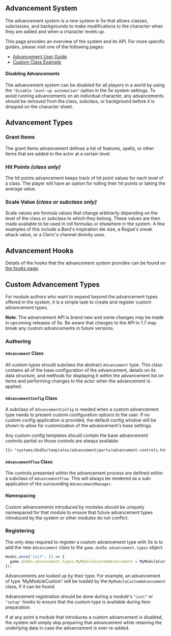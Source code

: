 ## Advancement System

The advancement system is a new system in 5e that allows classes, subclasses, and backgrounds to make modifications to the character when they are added and when a character levels up.

This page provides an overview of the system and its API. For more specific guides, please visit one of the following pages:

- [Advancement User Guide](AdvancementUserGuide)
- [Custom Class Example](AdvancementCustomClass)

#### Disabling Advancements

The advancement system can be disabled for all players in a world by using the `"Disable level-up automation"` option in the 5e system settings. To avoid running advancements on an individual character, any advancements should be removed from the class, subclass, or background before it is dropped on the character sheet.


## Advancement Types
### Grant Items
The grant items advancement defines a list of features, spells, or other items that are added to the actor at a certain level.

### Hit Points *(class only)*
The hit points advancement keeps track of hit point values for each level of a class. The player will have an option for rolling their hit points or taking the average value.

### Scale Value *(class or subclass only)*
Scale values are formula values that change arbitrarily depending on the level of the class or subclass to which they belong. These values are then made available to be used in roll formulas or elsewhere in the system. A few examples of this include a Bard's inspiration die size, a Rogue's sneak attack value, or a Cleric's channel divinity uses.


## Advancement Hooks

Details of the hooks that the advancement system provides can be found on [the hooks page](Hooks#advancement).


## Custom Advancement Types

For module authors who want to expand beyond the advancement types offered in the system, it is a simple task to create and register custom advancement types.

**Note**: The advancement API is brand new and some changes may be made in upcoming releases of 5e. Be aware that changes to the API in 1.7 may break any custom advancements in future versions.

### Authoring

#### `Advancement` Class

All custom types should subclass the abstract `Advancement` type. This class contains all of the base configuration of the advancement, details on its data structure, and methods for displaying it within the advancement list on items and performing changes to the actor when the advancement is applied.

#### `AdvancementConfig` Class

A subclass of `AdvancementConfig` is needed when a custom advancement type needs to present custom configuration options to the user. If no custom config application is provided, the default config window will be shown to allow for customization of the advancement's base settings.

Any custom config templates should contain the base advancement controls partial so those controls are always available:

```html
{{> "systems/dnd5e/templates/advancement/parts/advancement-controls.html"}}
```

#### `AdvancementFlow` Class

The controls presented within the advancement process are defined within a subclass of `AdvancementFlow`. This will always be rendered as a sub-application of the surrounding `AdvancementManager`.

#### Namespacing

Custom advancements introduced by modules should be uniquely namespaced for that module to ensure that future advancement types introduced by the system or other modules do not conflict.

### Registering

The only step required to register a custom advancement type with 5e is to add the new `Advancement` class to the `game.dnd5e.advancement.types` object.

```javascript
Hooks.once("init", () => {
  game.dnd5e.advancement.types.MyModuleCustomAdvancement = MyModuleCustomAdvancement;
});
```

Advancements are looked up by their type. For example, an advancement of type 'MyModuleCustom' will be loaded by the `MyModuleCustomAdvancement` class, if it can be found.

Advancement registration should be done during a module's `"init"` or `"setup"` hooks to ensure that the custom type is available during item preparation.

If at any point a module that introduces a custom advancement is disabled, the system will simply skip preparing that advancement while retaining the underlying data in case the advancement is ever re-added.